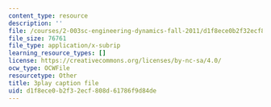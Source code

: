 ```yaml
---
content_type: resource
description: ''
file: /courses/2-003sc-engineering-dynamics-fall-2011/d1f8ece0b2f32ecf808d61786f9d84de_9_d8CQrCYUw.srt
file_size: 76761
file_type: application/x-subrip
learning_resource_types: []
license: https://creativecommons.org/licenses/by-nc-sa/4.0/
ocw_type: OCWFile
resourcetype: Other
title: 3play caption file
uid: d1f8ece0-b2f3-2ecf-808d-61786f9d84de
---
```

